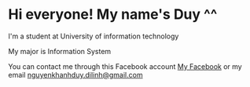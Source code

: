 # Hi everyone! My name's Duy ^^

I'm a student at University of information technology

My major is Information System

You can contact me through this Facebook account [My Facebook](https://www.facebook.com/nguyenkhanhduy.dilinh) or my email nguyenkhanhduy.dilinh@gmail.com
